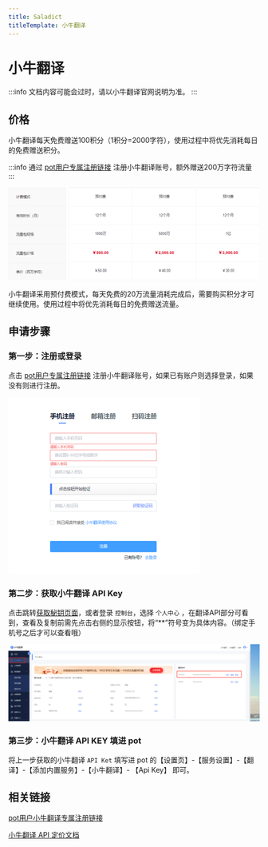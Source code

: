 ```yaml
---
title: Saladict
titleTemplate: 小牛翻译
---
```


# 小牛翻译

:::info
文档内容可能会过时，请以小牛翻译官网说明为准。
:::

## 价格

小牛翻译每天免费赠送100积分（1积分=2000字符），使用过程中将优先消耗每日的免费赠送积分。

:::info
通过 [pot用户专属注册链接](https://niutrans.com/login?active=3&userSource=pot) 注册小牛翻译账号，额外赠送200万字符流量
:::

![](./asset/niutrans1.png)

小牛翻译采用预付费模式，每天免费的20万流量消耗完成后，需要购买积分才可继续使用。使用过程中将优先消耗每日的免费赠送流量。

## 申请步骤

### 第一步：注册或登录

点击 [pot用户专属注册链接](https://niutrans.com/login?active=3&userSource=pot) 注册小牛翻译账号，如果已有账户则选择登录，如果没有则进行注册。

![](./asset//niutrans2.png)

### 第二步：获取小牛翻译 API Key

点击跳转[获取秘钥页面](https://niutrans.com/cloud/account_info/info)，或者登录 `控制台`，选择 `个人中心` ，在翻译API部分可看到，查看及复制前需先点击右侧的显示按钮，将“**”符号变为具体内容。（绑定手机号之后才可以查看哦）

![](./asset/niutrans3.png)

### 第三步：小牛翻译 API KEY 填进 pot

将上一步获取的小牛翻译 `API Ket` 填写进 pot 的【设置页】-【服务设置】-【翻译】-【添加内置服务】-【小牛翻译】- 【Api Key】 即可。

## 相关链接

[pot用户小牛翻译专属注册链接](https://niutrans.com/login?active=3&userSource=pot)

[小牛翻译 API 定价文档](https://niutrans.com/price)
